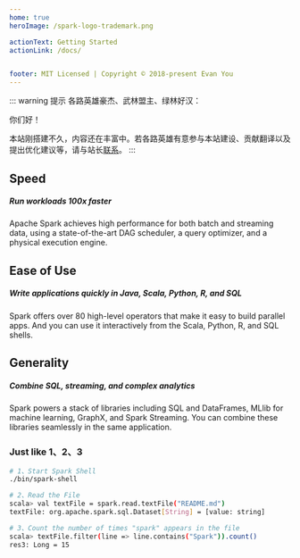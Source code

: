 ```yaml
---
home: true
heroImage: /spark-logo-trademark.png

actionText: Getting Started
actionLink: /docs/


footer: MIT Licensed | Copyright © 2018-present Evan You
---
```


::: warning 提示
各路英雄豪杰、武林盟主、绿林好汉：
    
你们好！
    
本站刚搭建不久，内容还在丰富中。若各路英雄有意参与本站建设、贡献翻译以及提出优化建议等，请与站长[联系](/about/)。
:::

<div class="features">
  <div class="feature">
    <h2>Speed</h2>
    <h5>Run workloads 100x faster</h5>
    <p>Apache Spark achieves high performance for both batch and streaming data, using a state-of-the-art DAG scheduler, a query optimizer, and a physical execution engine.</p>
  </div>
  <div class="feature">
    <h2>Ease of Use</h2>
    <h5>Write applications quickly in Java, Scala, Python, R, and SQL</h5>
    <p>Spark offers over 80 high-level operators that make it easy to build parallel apps. And you can use it interactively from the Scala, Python, R, and SQL shells.</p>
  </div>
  <div class="feature">
    <h2>Generality</h2>
    <h5>Combine SQL, streaming, and complex analytics</h5>
    <p>Spark powers a stack of libraries including SQL and DataFrames, MLlib for machine learning, GraphX, and Spark Streaming. You can combine these libraries seamlessly in the same application.</p>
  </div>
</div>

### Just like 1、2、3

```bash
# 1、Start Spark Shell
./bin/spark-shell

# 2、Read the File
scala> val textFile = spark.read.textFile("README.md")
textFile: org.apache.spark.sql.Dataset[String] = [value: string]

# 3、Count the number of times "spark" appears in the file
scala> textFile.filter(line => line.contains("Spark")).count()
res3: Long = 15
```